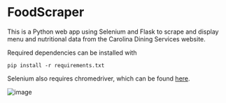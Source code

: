 # FoodScraper

This is a Python web app using Selenium and Flask to scrape and display menu and nutritional data from the Carolina Dining Services website.

Required dependencies can be installed with 
 
`pip install -r requirements.txt`

Selenium also requires chromedriver, which can be found [here](https://chromedriver.chromium.org/downloads).

![image](https://i.imgur.com/2JdpJnE.png)
